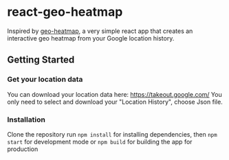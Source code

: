 # react-geo-heatmap
Inspired by [geo-heatmap](https://github.com/luka1199/geo-heatmap), a very simple react app that creates an interactive geo heatmap from your Google location history.
## Getting Started
### Get your location data
You can download  your location data here: https://takeout.google.com/
You only need to select and download your "Location History", choose Json file.

### Installation
Clone the repository run `npm install` for installing dependencies, then `npm start`  for development mode or `npm build` for building the app for production